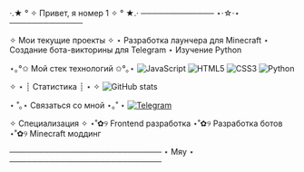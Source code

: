 ·.★ ° ✧ Привет, я номер 1 ✧ ° ★.·
───────────── ⋆⋅☆⋅⋆ ─────────────

✧ Мои текущие проекты ✧
⋆ Разработка лаунчера для Minecraft
⋆ Создание бота-викторины для Telegram
⋆ Изучение Python

⋆｡°✩ Мой стек технологий ✩°｡⋆
![JavaScript](https://img.shields.io/badge/JavaScript-F7DF1E?style=for-the-badge&logo=javascript&logoColor=black)
![HTML5](https://img.shields.io/badge/HTML5-E34F26?style=for-the-badge&logo=html5&logoColor=white)
![CSS3](https://img.shields.io/badge/CSS3-1572B6?style=for-the-badge&logo=css3&logoColor=white)
![Python](https://img.shields.io/badge/Python-3776AB?style=for-the-badge&logo=python&logoColor=white)

✧ ⋆ ┊ Статистика ┊ ⋆ ✧
![GitHub stats](https://github-readme-stats.vercel.app/api?username=w1-w1-w1-w1&show_icons=true&theme=tokyonight)

⋆ ˚｡⋆ Связаться со мной ⋆｡˚ ⋆
[![Telegram](https://img.shields.io/badge/Telegram-2CA5E0?style=for-the-badge&logo=telegram&logoColor=white)](https://t.me/w1_w1_w1_w1)

✧ Специализация ✧
⋆˚✿୨ Frontend разработка
⋆˚✿୨ Разработка ботов
⋆˚✿୨ Minecraft моддинг

───────────────────────────
            ⋆ Мяу ⋆
───────────────────────────
